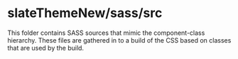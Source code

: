# slateThemeNew/sass/src

This folder contains SASS sources that mimic the component-class hierarchy. These files
are gathered in to a build of the CSS based on classes that are used by the build.
